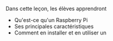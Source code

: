 Dans cette leçon, les élèves apprendront

- Qu'est-ce qu'un Raspberry Pi
- Ses principales caractéristiques
- Comment en installer et en utiliser un
